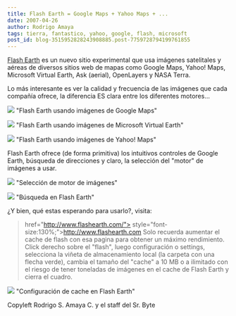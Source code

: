 ```yaml
---
title: Flash Earth = Google Maps + Yahoo Maps + ...
date: 2007-04-26
author: Rodrigo Amaya
tags: tierra, fantastico, yahoo, google, flash, microsoft
post_id: blog-3515952828243908885.post-7759728794199761855
---
```


[Flash Earth](http://www.flashearth.com/) es un nuevo sitio experimental que usa imágenes satelitales y aéreas de
diversos sitios web de mapas como Google Maps, Yahoo! Maps, Microsoft Virtual Earth, Ask (aerial), OpenLayers y NASA Terra.

Lo más interesante es ver la calidad y frecuencia de las imágenes que cada compañía ofrece, la diferencia ES clara entre los diferentes motores...

[![](http://bp1.blogger.com/_ayvorITawE4/RjFJh0K33hI/AAAAAAAAATM/-c0nibeAHBw/s200/flashearth-google.jpg)](http://bp1.blogger.com/_ayvorITawE4/RjFJh0K33hI/AAAAAAAAATM/-c0nibeAHBw/s1600-h/flashearth-google.jpg)
"Flash Earth usando imágenes de Google
Maps"

[![](http://bp3.blogger.com/_ayvorITawE4/RjFJsUK33iI/AAAAAAAAATU/pkVyGtEbYLk/s200/flashearth-microsoftVE.jpg)](http://bp3.blogger.com/_ayvorITawE4/RjFJsUK33iI/AAAAAAAAATU/pkVyGtEbYLk/s1600-h/flashearth-microsoftVE.jpg)
"Flash Earth usando imágenes
de Microsoft Virtual Earth"

[![](http://bp1.blogger.com/_ayvorITawE4/RjFJz0K33jI/AAAAAAAAATc/50vHyAZzX84/s200/flashearth-yahoo.jpg)](http://bp1.blogger.com/_ayvorITawE4/RjFJz0K33jI/AAAAAAAAATc/50vHyAZzX84/s1600-h/flashearth-yahoo.jpg) "Flash Earth usando
imágenes de Yahoo! Maps"

Flash Earth ofrece (de forma primitiva) los intuitivos controles de Google Earth, búsqueda de direcciones y claro, la selección del "motor" de imágenes a usar.

[![](http://bp1.blogger.com/_ayvorITawE4/RjFLS0K33kI/AAAAAAAAATk/jusPXL9botU/s400/selecciona_motor_flashearth.jpg)](http://bp1.blogger.com/_ayvorITawE4/RjFLS0K33kI/AAAAAAAAATk/jusPXL9botU/s1600-h/selecciona_motor_flashearth.jpg)
"Selección de motor de
imágenes"

[![](http://bp2.blogger.com/_ayvorITawE4/RjFLhEK33lI/AAAAAAAAATs/tx2ZWp1vGEU/s400/busqueda_flashearth.jpg)](http://bp2.blogger.com/_ayvorITawE4/RjFLhEK33lI/AAAAAAAAATs/tx2ZWp1vGEU/s1600-h/busqueda_flashearth.jpg)
"Búsqueda en Flash
Earth"

¿Y bien, qué estas esperando para usarlo?, visita:

> href="http://www.flashearth.com/"> style="font-size:130%;">http://www.flashearth.com
Solo recuerda aumentar el cache de flash con esa pagina para obtener un máximo rendimiento. Click derecho sobre el "flash", luego configuración o settings, selecciona la viñeta de almacenamiento local (la carpeta con una flecha verde), cambia el tamaño del "cache" a 10 MB o a ilimitado con el riesgo de tener toneladas de imágenes en el cache de Flash Earth y cierra el cuadro.

[![](http://bp0.blogger.com/_ayvorITawE4/RjFNNkK33mI/AAAAAAAAAT0/dTHR5dsudgc/s400/cacheflashearth.jpg)](http://bp0.blogger.com/_ayvorITawE4/RjFNNkK33mI/AAAAAAAAAT0/dTHR5dsudgc/s1600-h/cacheflashearth.jpg)
"Configuración de
cache en Flash Earth"

Copyleft Rodrigo S. Amaya C. y el staff del Sr. Byte